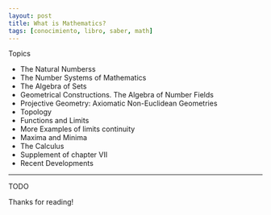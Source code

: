 ```yaml
---
layout: post
title: What is Mathematics?
tags: [conocimiento, libro, saber, math]
---
```


<!--Resumen-->

Topics 

- The Natural Numberss
- The Number Systems of Mathematics
- The Algebra of Sets
- Geometrical Constructions. The Algebra of Number Fields
- Projective Geometry: Axiomatic Non-Euclidean Geometries
- Topology
- Functions and Limits
- More Examples of limits continuity
- Maxima and Minima
- The Calculus
- Supplement of chapter VII
- Recent Developments

---

<!--more-->
TODO
  
Thanks for reading!